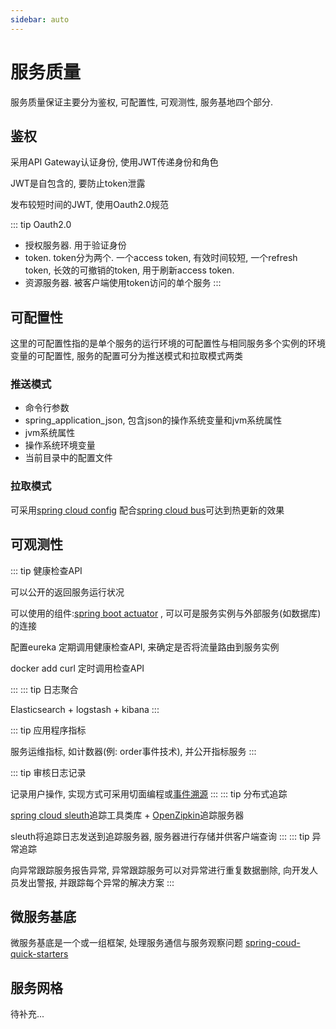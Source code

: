 ```yaml
---
sidebar: auto
---
```


# 服务质量

服务质量保证主要分为鉴权, 可配置性, 可观测性, 服务基地四个部分. 

## 鉴权

采用API Gateway认证身份, 使用JWT传递身份和角色

JWT是自包含的, 要防止token泄露

 发布较短时间的JWT, 使用Oauth2.0规范
 
 ::: tip Oauth2.0
 - 授权服务器.  用于验证身份
 - token. token分为两个. 一个access token, 有效时间较短, 一个refresh token, 长效的可撤销的token, 用于刷新access token.
 - 资源服务器. 被客户端使用token访问的单个服务
 :::

## 可配置性

这里的可配置性指的是单个服务的运行环境的可配置性与相同服务多个实例的环境变量的可配置性, 服务的配置可分为推送模式和拉取模式两类

### 推送模式

- 命令行参数
- spring_application_json, 包含json的操作系统变量和jvm系统属性
- jvm系统属性
- 操作系统环境变量
- 当前目录中的配置文件

### 拉取模式

可采用[spring cloud config](https://cloud.spring.io/spring-cloud-config/reference/html/) 配合[spring cloud bus](https://spring.io/projects/spring-cloud-bus)可达到热更新的效果  

## 可观测性

::: tip 健康检查API 

可以公开的返回服务运行状况

可以使用的组件:[spring boot actuator](https://www.baeldung.com/spring-boot-actuators) , 可以可是服务实例与外部服务(如数据库)的连接

配置eureka 定期调用健康检查API, 来确定是否将流量路由到服务实例

docker add curl 定时调用检查API

:::
::: tip 日志聚合

Elasticsearch + logstash + kibana
:::  

::: tip 应用程序指标

服务运维指标, 如计数器(例: order事件技术), 并公开指标服务
::: 

::: tip 审核日志记录

记录用户操作, 实现方式可采用切面编程或[事件溯源](../ddd/event-source.md)
:::
::: tip 分布式追踪

 [spring cloud sleuth](https://spring.io/projects/spring-cloud-sleuth)追踪工具类库 + [OpenZipkin](https://zipkin.io/)追踪服务器 
 
 sleuth将追踪日志发送到追踪服务器, 服务器进行存储并供客户端查询
 :::
 ::: tip 异常追踪
 
 向异常跟踪服务报告异常, 异常跟踪服务可以对异常进行重复数据删除, 向开发人员发出警报, 并跟踪每个异常的解决方案
 :::
## 微服务基底

微服务基底是一个或一组框架, 处理服务通信与服务观察问题 [spring-coud-quick-starters](https://github.com/ytg2097/spring-coud-quick-starters)

## 服务网格

待补充...


